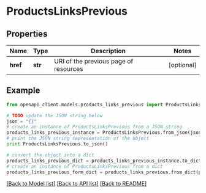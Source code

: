 # ProductsLinksPrevious


## Properties
Name | Type | Description | Notes
------------ | ------------- | ------------- | -------------
**href** | **str** | URI of the previous page of resources | [optional] 

## Example

```python
from openapi_client.models.products_links_previous import ProductsLinksPrevious

# TODO update the JSON string below
json = "{}"
# create an instance of ProductsLinksPrevious from a JSON string
products_links_previous_instance = ProductsLinksPrevious.from_json(json)
# print the JSON string representation of the object
print ProductsLinksPrevious.to_json()

# convert the object into a dict
products_links_previous_dict = products_links_previous_instance.to_dict()
# create an instance of ProductsLinksPrevious from a dict
products_links_previous_form_dict = products_links_previous.from_dict(products_links_previous_dict)
```
[[Back to Model list]](../README.md#documentation-for-models) [[Back to API list]](../README.md#documentation-for-api-endpoints) [[Back to README]](../README.md)


